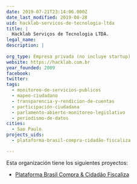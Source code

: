 ```yaml
---
date: 2019-07-21T23:14:06.000Z
date_last_modified: 2019-08-28
uid: hacklab-servicos-de-tecnologia-ltda
title: |
  Hacklab Serviços de Tecnologia LTDA.
legal_name: 
description: |
  
org_type: Empresa privada (no incluye startup)
website: https://hacklab.com.br
year_founded: 2009
facebook: 
twitter: 
tags:
  - monitoreo-de-servicios-publicos
  - mapeo-ciudadano
  - transparencia-y-rendicion-de-cuentas
  - participación-ciudadana
  - parlamento-abierto-monitoreo-legislativo
  - periodismo-de-datos
cities: 
  - Sao Paulo
projects_uids:
  - plataforma-brasil-compra-cidadão-fiscaliza

---
```


Esta organización tiene los siguientes proyectos:

- [Plataforma Brasil Compra & Cidadão Fiscaliza](/proyectos/plataforma-brasil-compra-cidadão-fiscaliza)
